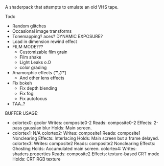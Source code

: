 A shaderpack that attempts to emulate an old VHS tape.

Todo
- Random glitches
- Occasional image transforms
- Tonemapping? aces? DYNAMIC EXPOSURE?
- Load in dimension rewind effect
- FILM MODE???
    - Customizable film grain
    - Film shake
    - Light Leaks o.O
    - color grading
- Anamorphic effects ( ͡° ͜ʖ ͡°)
    - And other lens effects
- Fix bokeh
    - Fix depth blending
    - Fix fog
    - Fix autofocus
- TAA..?


BUFFER USAGE:
- colortex0: gcolor
    Writes: composite0-2
    Reads: composite0-2
    Effects: 2-pass gaussian blur
    Holds: Main screen.
- colortex1:
    N/A
colortex2:
    Writes: composite1
    Reads: composite1
    Nonclearing
    Effects: Interlacing
    Holds: Main screen but a frame delayed.
colortex3:
    Writes: composite2
    Reads: composite2
    Nonclearing
    Effects: Ghosting
    Holds: Accumulated main screen.
colortex4:
    Writes: shaders.properties
    Reads: composite2
    Effects: texture-based CRT mode
    Holds: CRT RGB texture